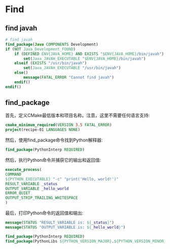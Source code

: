 # Find

## find javah

```cmake
# find javah
find_package(Java COMPONENTS Development)
if (NOT Java_Development_FOUND)
    if (DEFINED ENV{JAVA_HOME} AND EXISTS "$ENV{JAVA_HOME}/bin/javah")
        set(Java_JAVAH_EXECUTABLE "$ENV{JAVA_HOME}/bin/javah")
    elseif (EXISTS "/usr/bin/javah")
        set(Java_JAVAH_EXECUTABLE "/usr/bin/javah")
    else()
        message(FATAL_ERROR "Cannot find javah")
    endif()
endif()
```

## find_package

首先，定义CMake最低版本和项目名称。注意，这里不需要任何语言支持:

```cmake
cmake_minimum_required(VERSION 3.5 FATAL_ERROR)
project(recipe-01 LANGUAGES NONE)
```

然后，使用find_package命令找到Python解释器:

```cmake
find_package(PythonInterp REQUIRED)
```

然后，执行Python命令并捕获它的输出和返回值:

```cmake
execute_process(
COMMAND
${PYTHON_EXECUTABLE} "-c" "print('Hello, world!')"
RESULT_VARIABLE _status
OUTPUT_VARIABLE _hello_world
ERROR_QUIET
OUTPUT_STRIP_TRAILING_WHITESPACE
)
```

最后，打印Python命令的返回值和输出:

```cmake
message(STATUS "RESULT_VARIABLE is: ${_status}")
message(STATUS "OUTPUT_VARIABLE is: ${_hello_world}")
```

```cmake
find_package(PythonInterp REQUIRED)
find_package(PythonLibs ${PYTHON_VERSION_MAJOR}.${PYTHON_VERSION_MINOR} EXACT REQUIRED)
```
